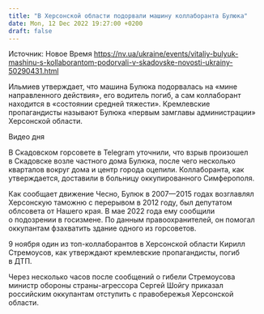 ```yaml
---
title: "В Херсонской области подорвали машину коллаборанта Булюка"
date: Mon, 12 Dec 2022 19:27:00 +0200
draft: false
---
```

Источник: Новое Время https://nv.ua/ukraine/events/vitaliy-bulyuk-mashinu-s-kollaborantom-podorvali-v-skadovske-novosti-ukrainy-50290431.html


 Ильмиев утверждает, что машина Булюка подорвалась на «мине направленного действия», его водитель погиб, а сам коллаборант находится в «состоянии средней тяжести». Кремлевские пропагандисты называют Булюка «первым замглавы администрации» Херсонской области.

 Видео дня   

В Скадовском горсовете в Telegram уточнили, что взрыв произошел в Скадовске возле частного дома Булюка, после чего несколько кварталов вокруг дома и центр города оцепили. Коллаборанта, как утверждается, доставили в больницу оккупированного Симферополя.

Как сообщает движение Чесно, Булюк в 2007—2015 годах возглавлял Херсонскую таможню с перерывом в 2012 году, был депутатом облсовета от Нашего края. В мае 2022 года ему сообщили о подозрении в госизмене. По данным правоохранителей, он помогал оккупантам фзахватить здание одного из горсоветов.

 9 ноября один из топ-коллаборантов в Херсонской области Кирилл Стремоусов, как утверждают кремлевские пропагандисты, погиб в ДТП.

Через несколько часов после сообщений о гибели Стремоусова министр обороны страны-агрессора Сергей Шойгу приказал российским оккупантам отступить с правобережья Херсонской области.
